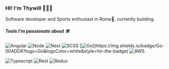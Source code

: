 ### HI! I'm Thywill 👨🏽‍💻

Software developer and Sports enthusiast in Rome📍, currently building.

##### Tools I'm passionate about 🛠 

![Angular](https://img.shields.io/badge/Javascript-Angular-red) ![Node](https://img.shields.io/badge/Javascript-Node-blue) ![Next](https://img.shields.io/badge/React-Next.js-white) ![SCSS](https://img.shields.io/badge/CSS-SCSS-%23C04080) [![Go]([https://img.shields.io/badge/CSS-Styled%20Components-%23C04080](https://img.shields.io/badge/Go-00ADD8?logo=Go&logoColor=white&style=for-the-badge))](https://img.shields.io/badge/Go-00ADD8?logo=Go&logoColor=white&style=for-the-badge) ![AWS](https://img.shields.io/badge/CSS-Styled%20Components-%23C04080)

![Typescript](https://img.shields.io/badge/Javascript-Typescript-blue) ![Rest](https://img.shields.io/badge/QueryLanguage-RESTful%20API-%2348B282) ![Redux](https://img.shields.io/badge/React-Redux-blue)


<!---
ThywillJoshua/ThywillJoshua is a ✨ special ✨ repository because its `README.md` (this file) appears on your GitHub profile.
You can click the Preview link to take a look at your changes.
--->
